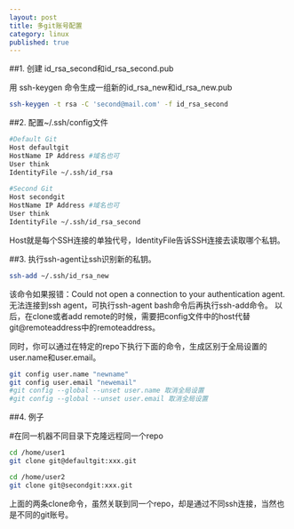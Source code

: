 ```yaml
---
layout: post
title: 多git账号配置
category: linux
published: true
---
```



##1. 创建 id\_rsa\_second和id\_rsa\_second.pub

用 ssh-keygen 命令生成一组新的id_rsa_new和id_rsa_new.pub

```bash
ssh-keygen -t rsa -C 'second@mail.com' -f id_rsa_second 
```

##2. 配置~/.ssh/config文件


```bash
#Default Git
Host defaultgit
HostName IP Address #域名也可
User think
IdentityFile ~/.ssh/id_rsa
 
#Second Git
Host secondgit
HostName IP Address #域名也可
User think
IdentityFile ~/.ssh/id_rsa_second
```

Host就是每个SSH连接的单独代号，IdentityFile告诉SSH连接去读取哪个私钥。

##3. 执行ssh-agent让ssh识别新的私钥。

```bash
ssh-add ~/.ssh/id_rsa_new
```

该命令如果报错：Could not open a connection to your authentication agent.无法连接到ssh agent，可执行ssh-agent bash命令后再执行ssh-add命令。
以后，在clone或者add remote的时候，需要把config文件中的host代替git@remoteaddress中的remoteaddress。

同时，你可以通过在特定的repo下执行下面的命令，生成区别于全局设置的user.name和user.email。

```bash
git config user.name "newname"
git config user.email "newemail" 
#git config --global --unset user.name 取消全局设置
#git config --global --unset user.email 取消全局设置
```

##4. 例子

#在同一机器不同目录下克隆远程同一个repo

```bash
cd /home/user1
git clone git@defaultgit:xxx.git
```

```bash
cd /home/user2
git clone git@secondgit:xxx.git
```

上面的两条clone命令，虽然关联到同一个repo，却是通过不同ssh连接，当然也是不同的git账号。

